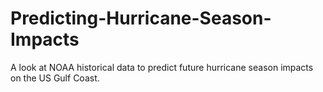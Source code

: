 # Predicting-Hurricane-Season-Impacts
A look at NOAA historical data to predict future hurricane season impacts on the US Gulf Coast.
